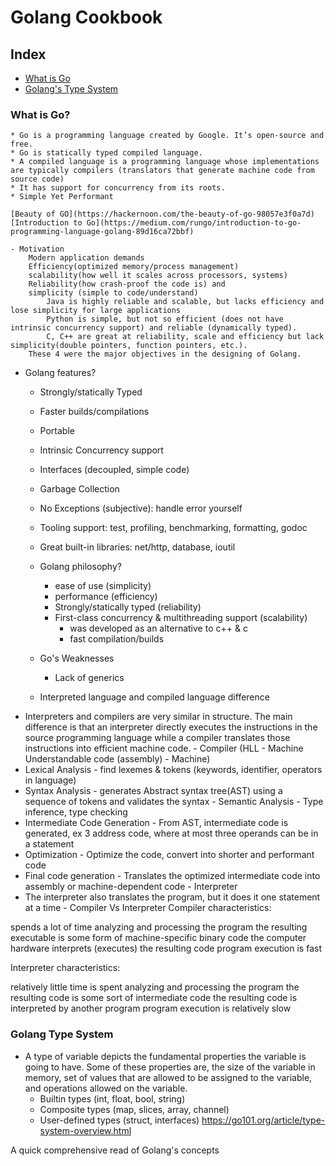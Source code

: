 # Golang Cookbook

## Index

* [What is Go](#what-is-go)
* [Golang's Type System](#golang-type-system)

### What is Go?

	* Go is a programming language created by Google. It’s open-source and free.
	* Go is statically typed compiled language.
	* A compiled language is a programming language whose implementations are typically compilers (translators that generate machine code from source code)
	* It has support for concurrency from its roots. 
	* Simple Yet Performant

	[Beauty of GO](https://hackernoon.com/the-beauty-of-go-98057e3f0a7d)
	[Introduction to Go](https://medium.com/rungo/introduction-to-go-programming-language-golang-89d16ca72bbf)
	
	- Motivation 
		Modern application demands
		Efficiency(optimized memory/process management)
		scalability(how well it scales across processors, systems)
		Reliability(how crash-proof the code is) and 
		simplicity (simple to code/understand)
			Java is highly reliable and scalable, but lacks efficiency and lose simplicity for large applications
			Python is simple, but not so efficient (does not have intrinsic concurrency support) and reliable (dynamically typed).
			C, C++ are great at reliability, scale and efficiency but lack simplicity(double pointers, function pointers, etc.).
		These 4 were the major objectives in the designing of Golang.

- Golang features?
	- Strongly/statically Typed
	- Faster builds/compilations
	- Portable
	- Intrinsic Concurrency support
	- Interfaces (decoupled, simple code)
	- Garbage Collection
	- No Exceptions (subjective): handle error yourself
	- Tooling support: test, profiling, benchmarking, formatting, godoc
	- Great built-in libraries: net/http, database, ioutil

	- Golang philosophy?
		
		- ease of use (simplicity)
		- performance (efficiency)
		- Strongly/statically typed (reliability)
		- First-class concurrency & multithreading support (scalability)
			- was developed as an alternative to c++ & c
			- fast compilation/builds
	- Go's Weaknesses
		- Lack of generics
	- Interpreted language and compiled language difference
- Interpreters and compilers are very similar in structure. The main difference is that an interpreter directly executes the instructions in the source programming language while a compiler translates those instructions into efficient machine code.
		- Compiler (HLL - Machine Understandable code (assembly) - Machine)
- Lexical Analysis - find lexemes & tokens (keywords, identifier, operators in language)
- Syntax Analysis - generates Abstract syntax tree(AST) using a sequence of tokens and validates the syntax
			- Semantic Analysis - Type inference, type checking
- Intermediate Code Generation - From AST, intermediate code is generated, ex 3 address code, where at most three operands can be in a statement
- Optimization - Optimize the code, convert into shorter and performant code
- Final code generation - Translates the optimized intermediate code into assembly or machine-dependent code
		- Interpreter
- The interpreter also translates the program, but it does it one statement at a time
		- Compiler Vs Interpreter
			Compiler characteristics:

spends a lot of time analyzing and processing the program
the resulting executable is some form of machine-specific binary code
the computer hardware interprets (executes) the resulting code
program execution is fast

Interpreter characteristics:

relatively little time is spent analyzing and processing the program
the resulting code is some sort of intermediate code
the resulting code is interpreted by another program
program execution is relatively slow


### Golang Type System
- A type of variable depicts the fundamental properties the variable is going to have. Some of these properties are, the size of the variable in memory, set of values that are allowed to be assigned to the variable, and operations allowed on the variable.
	- Builtin types (int, float, bool, string)
	- Composite types (map, slices, array, channel)
	- User-defined types (struct, interfaces)
	https://go101.org/article/type-system-overview.html

A quick comprehensive read of Golang's concepts
